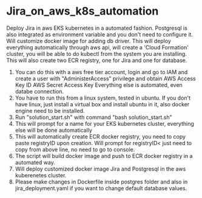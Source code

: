 # Jira_on_aws_k8s_automation

Deploy Jira in aws EKS kubernetes in a automated fashion. Postgresql is also integrated as environment variable and you don't need to configure it. Will customize docker image for adding db driver.
This will deploy everything automatically through aws api, will create a 'Cloud Formation' cluster, you will be able to do kubectl from the system you are installing. This will also create two ECR registry, 
one for Jira and one for database.




1. You can do this with a aws free tier account, login and go to IAM and create a user with "AdministerAccess" privilege and obtain 
   AWS Access Key ID
   AWS Secret Access Key
   Everything else is automated, even databe connection.
2. You have to run this from a linux system, tested in ubuntu. If you don't have linux, just install a virtual box and install ubuntu in it,
   also docker engine need to be installed.
3. Run "solution_start.sh" with command "bash solution_start.sh"
4. This will prompt for a name for your EKS kubernetes cluster, everything else will be done automatically
5. This will automatically create ECR docker registry, you need to copy paste registryID upon creation. 
   Will prompt for registryID< just need to copy from above line, no need to go to console.
6. The script will build docker image and push to ECR docker registry in a automated way.
7. Will deploy customized docker image Jira and Postgresql in the aws kuberenetes cluster.
8. Please make changes in Dockerfile inside postgres folder and also in jira_deployment.yaml if you want to change default database values.

